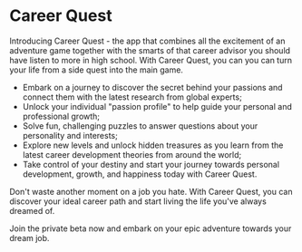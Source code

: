 # Career Quest

Introducing Career Quest - the app that combines all the excitement of an adventure game together with the smarts of that career advisor you should have listen to more in high school. With Career Quest, you can you can turn your life from a side quest into the main game.

* Embark on a journey to discover the secret behind your passions and connect them with the latest research from global experts;
* Unlock your individual "passion profile" to help guide your personal and professional growth;
* Solve fun, challenging puzzles to answer questions about your personality and interests;
* Explore new levels and unlock hidden treasures as you learn from the latest career development theories from around the world;
* Take control of your destiny and start your journey towards personal development, growth, and happiness today with Career Quest.

Don't waste another moment on a job you hate. With Career Quest, you can discover your ideal career path and start living the life you've always dreamed of. 

Join the private beta now and embark on your epic adventure towards your dream job. 
